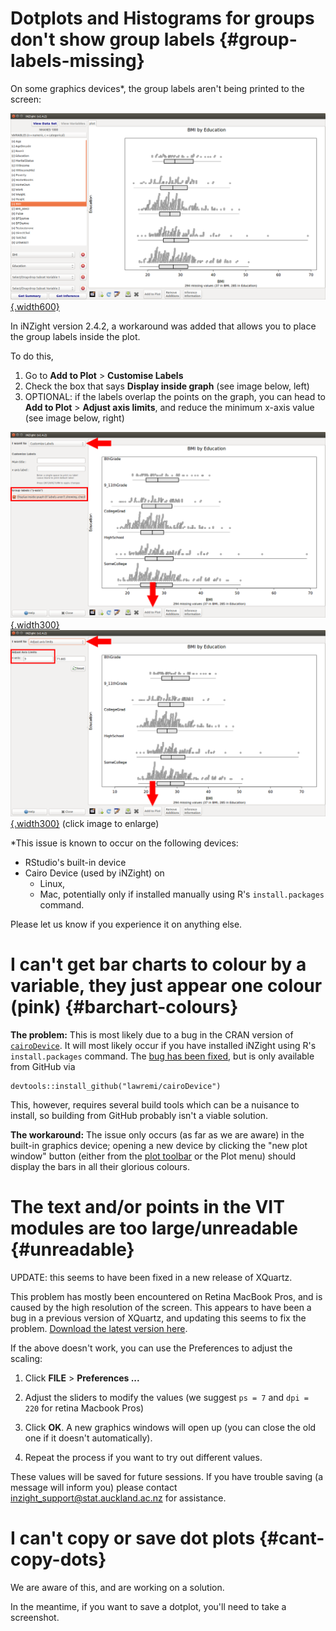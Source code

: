 # Dotplots and Histograms for groups don't show group labels {#group-labels-missing}

On some graphics devices*, the group labels aren't being printed to the screen:

[![img](img/plotting_factorlabels1.png){.width600}](img/plotting_factorlabels1.png)


In iNZight version 2.4.2, a workaround was added that allows you to place the group labels inside the plot.

To do this,
1. Go to __Add to Plot__ > __Customise Labels__
2. Check the box that says __Display inside graph__ (see image below, left)
3. OPTIONAL: if the labels overlap the points on the graph, you can head to __Add to Plot__ > __Adjust axis limits__, and reduce the minimum x-axis value (see image below, right)

[![img](img/plotting_factorlabels2.png){.width300}](img/plotting_factorlabels2.png)
[![img](img/plotting_factorlabels3.png){.width300}](img/plotting_factorlabels3.png)
(click image to enlarge)



*This issue is known to occur on the following devices:
- RStudio's built-in device
- Cairo Device (used by iNZight) on
  - Linux,
  - Mac, potentially only if installed manually using R's `install.packages` command.

Please let us know if you experience it on anything else.


# I can't get bar charts to colour by a variable, they just appear one colour (pink) {#barchart-colours}

__The problem:__
This is most likely due to a bug in the CRAN version of [`cairoDevice`](https://github.com/lawremi/cairoDevice).
It will most likely occur if you have installed iNZight using R's `install.packages` command.
The [bug has been fixed](https://github.com/lawremi/cairoDevice/issues/2), but is only available from GitHub via
```
devtools::install_github("lawremi/cairoDevice")
```
This, however, requires several build tools which can be a nuisance to install, so building from GitHub probably
isn't a viable solution.

__The workaround:__
The issue only occurs (as far as we are aware) in the built-in graphics device; opening a new device by clicking
the "new plot window" button
(either from the [plot toolbar](https://www.stat.auckland.ac.nz/~wild/iNZight/user_guides/plot_options/?topic=plot_toolbar)
or the Plot menu) should display the bars in all their glorious colours.




# The text and/or points in the VIT modules are too large/unreadable  {#unreadable}

<div class="note">UPDATE: this seems to have been fixed in a new release of XQuartz.</div>

This problem has mostly been encountered on Retina MacBook Pros, and is caused by the high resolution of the screen.
This appears to have been a bug in a previous version of XQuartz, and updating this seems to fix the problem.
[Download the latest version here](http://xquartz.macosforge.org/downloads/SL/XQuartz-2.7.8.dmg).

If the above doesn't work, you can use the Preferences to adjust the scaling:

1. Click __FILE__ &gt; __Preferences ...__

2. Adjust the sliders to modify the values (we suggest `ps = 7` and `dpi = 220` for retina Macbook Pros)

3. Click __OK__. A new graphics windows will open up (you can close the old one if it doesn't automatically).

4. Repeat the process if you want to try out different values.

These values will be saved for future sessions. If you have trouble saving (a message will inform you) please contact
<a href="mailto:inzight_support@stat.auckland.ac.nz?subject=[iNZight Technical Enquiry] VIT Preferences">inzight_support@stat.auckland.ac.nz</a>
for assistance.

# I can't copy or save dot plots  {#cant-copy-dots}

We are aware of this, and are working on a solution.

In the meantime, if you want to save a dotplot, you'll need to take a screenshot.
